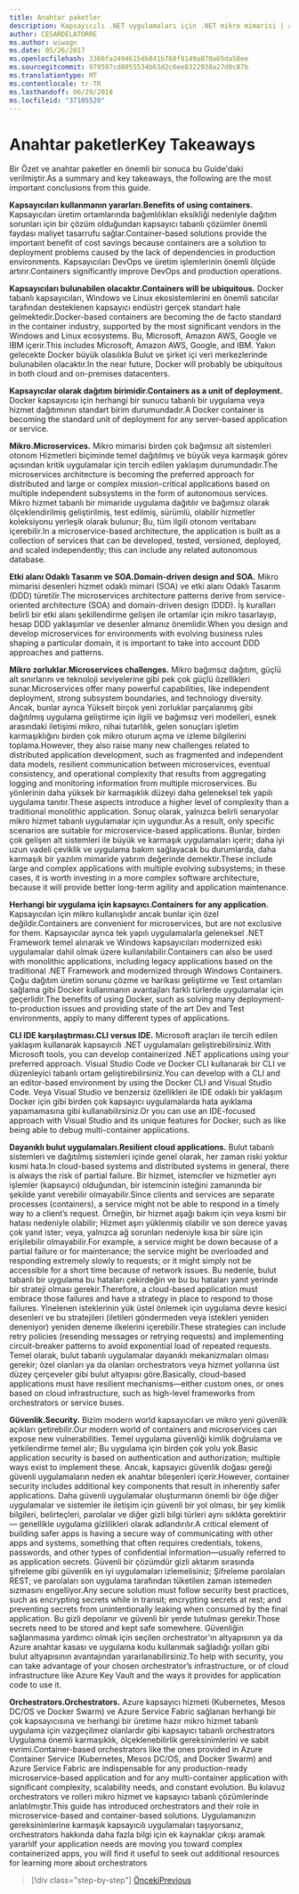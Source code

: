 ```yaml
---
title: Anahtar paketler
description: Kapsayıcılı .NET uygulamaları için .NET mikro mimarisi | anahtar paketler
author: CESARDELATORRE
ms.author: wiwagn
ms.date: 05/26/2017
ms.openlocfilehash: 3366fa2494615db841b768f9149a070a65da58ee
ms.sourcegitcommit: 979597cd8055534b63d2c6ee8322938a27d0c87b
ms.translationtype: MT
ms.contentlocale: tr-TR
ms.lasthandoff: 06/29/2018
ms.locfileid: "37105520"
---
```

# <a name="key-takeaways"></a><span data-ttu-id="5b90c-103">Anahtar paketler</span><span class="sxs-lookup"><span data-stu-id="5b90c-103">Key Takeaways</span></span>

<span data-ttu-id="5b90c-104">Bir Özet ve anahtar paketler en önemli bir sonuca bu Guide'daki verilmiştir.</span><span class="sxs-lookup"><span data-stu-id="5b90c-104">As a summary and key takeaways, the following are the most important conclusions from this guide.</span></span>

<span data-ttu-id="5b90c-105">**Kapsayıcıları kullanmanın yararları.**</span><span class="sxs-lookup"><span data-stu-id="5b90c-105">**Benefits of using containers.**</span></span> <span data-ttu-id="5b90c-106">Kapsayıcıları üretim ortamlarında bağımlılıkları eksikliği nedeniyle dağıtım sorunları için bir çözüm olduğundan kapsayıcı tabanlı çözümler önemli faydası maliyet tasarrufu sağlar.</span><span class="sxs-lookup"><span data-stu-id="5b90c-106">Container-based solutions provide the important benefit of cost savings because containers are a solution to deployment problems caused by the lack of dependencies in production environments.</span></span> <span data-ttu-id="5b90c-107">Kapsayıcıları DevOps ve üretim işlemlerinin önemli ölçüde artırır.</span><span class="sxs-lookup"><span data-stu-id="5b90c-107">Containers significantly improve DevOps and production operations.</span></span>

<span data-ttu-id="5b90c-108">**Kapsayıcıları bulunabilen olacaktır.**</span><span class="sxs-lookup"><span data-stu-id="5b90c-108">**Containers will be ubiquitous.**</span></span> <span data-ttu-id="5b90c-109">Docker tabanlı kapsayıcıları, Windows ve Linux ekosistemlerini en önemli satıcılar tarafından desteklenen kapsayıcı endüstri gerçek standart hale gelmektedir.</span><span class="sxs-lookup"><span data-stu-id="5b90c-109">Docker-based containers are becoming the de facto standard in the container industry, supported by the most significant vendors in the Windows and Linux ecosystems.</span></span> <span data-ttu-id="5b90c-110">Bu, Microsoft, Amazon AWS, Google ve IBM içerir.</span><span class="sxs-lookup"><span data-stu-id="5b90c-110">This includes Microsoft, Amazon AWS, Google, and IBM.</span></span> <span data-ttu-id="5b90c-111">Yakın gelecekte Docker büyük olasılıkla Bulut ve şirket içi veri merkezlerinde bulunabilen olacaktır.</span><span class="sxs-lookup"><span data-stu-id="5b90c-111">In the near future, Docker will probably be ubiquitous in both cloud and on-premises datacenters.</span></span>

<span data-ttu-id="5b90c-112">**Kapsayıcılar olarak dağıtım birimidir.**</span><span class="sxs-lookup"><span data-stu-id="5b90c-112">**Containers as a unit of deployment.**</span></span> <span data-ttu-id="5b90c-113">Docker kapsayıcısı için herhangi bir sunucu tabanlı bir uygulama veya hizmet dağıtımının standart birim durumundadır.</span><span class="sxs-lookup"><span data-stu-id="5b90c-113">A Docker container is becoming the standard unit of deployment for any server-based application or service.</span></span>

<span data-ttu-id="5b90c-114">**Mikro.**</span><span class="sxs-lookup"><span data-stu-id="5b90c-114">**Microservices.**</span></span> <span data-ttu-id="5b90c-115">Mikro mimarisi birden çok bağımsız alt sistemleri otonom Hizmetleri biçiminde temel dağıtılmış ve büyük veya karmaşık görev açısından kritik uygulamalar için tercih edilen yaklaşım durumundadır.</span><span class="sxs-lookup"><span data-stu-id="5b90c-115">The microservices architecture is becoming the preferred approach for distributed and large or complex mission-critical applications based on multiple independent subsystems in the form of autonomous services.</span></span> <span data-ttu-id="5b90c-116">Mikro hizmet tabanlı bir mimaride uygulama dağıtılır ve bağımsız olarak ölçeklendirilmiş geliştirilmiş, test edilmiş, sürümlü, olabilir hizmetler koleksiyonu yerleşik olarak bulunur; Bu, tüm ilgili otonom veritabanı içerebilir.</span><span class="sxs-lookup"><span data-stu-id="5b90c-116">In a microservice-based architecture, the application is built as a collection of services that can be developed, tested, versioned, deployed, and scaled independently; this can include any related autonomous database.</span></span>

<span data-ttu-id="5b90c-117">**Etki alanı Odaklı Tasarım ve SOA.**</span><span class="sxs-lookup"><span data-stu-id="5b90c-117">**Domain-driven design and SOA.**</span></span> <span data-ttu-id="5b90c-118">Mikro mimarisi desenleri hizmet odaklı mimari (SOA) ve etki alanı Odaklı Tasarım (DDD) türetilir.</span><span class="sxs-lookup"><span data-stu-id="5b90c-118">The microservices architecture patterns derive from service-oriented architecture (SOA) and domain-driven design (DDD).</span></span> <span data-ttu-id="5b90c-119">İş kuralları belirli bir etki alanı şekillendirme gelişen ile ortamlar için mikro tasarlayıp, hesap DDD yaklaşımlar ve desenler almanız önemlidir.</span><span class="sxs-lookup"><span data-stu-id="5b90c-119">When you design and develop microservices for environments with evolving business rules shaping a particular domain, it is important to take into account DDD approaches and patterns.</span></span>

<span data-ttu-id="5b90c-120">**Mikro zorluklar.**</span><span class="sxs-lookup"><span data-stu-id="5b90c-120">**Microservices challenges.**</span></span> <span data-ttu-id="5b90c-121">Mikro bağımsız dağıtım, güçlü alt sınırlarını ve teknoloji seviyelerine gibi pek çok güçlü özellikleri sunar.</span><span class="sxs-lookup"><span data-stu-id="5b90c-121">Microservices offer many powerful capabilities, like independent deployment, strong subsystem boundaries, and technology diversity.</span></span> <span data-ttu-id="5b90c-122">Ancak, bunlar ayrıca Yükselt birçok yeni zorluklar parçalanmış gibi dağıtılmış uygulama geliştirme için ilgili ve bağımsız veri modelleri, esnek arasındaki iletişimi mikro, nihai tutarlılık, gelen sonuçları işletim karmaşıklığını birden çok mikro oturum açma ve izleme bilgilerini toplama.</span><span class="sxs-lookup"><span data-stu-id="5b90c-122">However, they also raise many new challenges related to distributed application development, such as fragmented and independent data models, resilient communication between microservices, eventual consistency, and operational complexity that results from aggregating logging and monitoring information from multiple microservices.</span></span> <span data-ttu-id="5b90c-123">Bu yönlerinin daha yüksek bir karmaşıklık düzeyi daha geleneksel tek yapılı uygulama tanıtır.</span><span class="sxs-lookup"><span data-stu-id="5b90c-123">These aspects introduce a higher level of complexity than a traditional monolithic application.</span></span> <span data-ttu-id="5b90c-124">Sonuç olarak, yalnızca belirli senaryolar mikro hizmet tabanlı uygulamalar için uygundur.</span><span class="sxs-lookup"><span data-stu-id="5b90c-124">As a result, only specific scenarios are suitable for microservice-based applications.</span></span> <span data-ttu-id="5b90c-125">Bunlar, birden çok gelişen alt sistemleri ile büyük ve karmaşık uygulamaları içerir; daha iyi uzun vadeli çeviklik ve uygulama bakım sağlayacak bu durumlarda, daha karmaşık bir yazılım mimaride yatırım değerinde demektir.</span><span class="sxs-lookup"><span data-stu-id="5b90c-125">These include large and complex applications with multiple evolving subsystems; in these cases, it is worth investing in a more complex software architecture, because it will provide better long-term agility and application maintenance.</span></span>

<span data-ttu-id="5b90c-126">**Herhangi bir uygulama için kapsayıcı.**</span><span class="sxs-lookup"><span data-stu-id="5b90c-126">**Containers for any application.**</span></span> <span data-ttu-id="5b90c-127">Kapsayıcıları için mikro kullanışlıdır ancak bunlar için özel değildir.</span><span class="sxs-lookup"><span data-stu-id="5b90c-127">Containers are convenient for microservices, but are not exclusive for them.</span></span> <span data-ttu-id="5b90c-128">Kapsayıcılar ayrıca tek yapılı uygulamalarla geleneksel .NET Framework temel alınarak ve Windows kapsayıcıları modernized eski uygulamalar dahil olmak üzere kullanılabilir.</span><span class="sxs-lookup"><span data-stu-id="5b90c-128">Containers can also be used with monolithic applications, including legacy applications based on the traditional .NET Framework and modernized through Windows Containers.</span></span> <span data-ttu-id="5b90c-129">Çoğu dağıtım üretim sorunu çözme ve harikası geliştirme ve Test ortamları sağlama gibi Docker kullanmanın avantajları farklı türlerde uygulamalar için geçerlidir.</span><span class="sxs-lookup"><span data-stu-id="5b90c-129">The benefits of using Docker, such as solving many deployment-to-production issues and providing state of the art Dev and Test environments, apply to many different types of applications.</span></span>

<span data-ttu-id="5b90c-130">**CLI IDE karşılaştırması.**</span><span class="sxs-lookup"><span data-stu-id="5b90c-130">**CLI versus IDE.**</span></span> <span data-ttu-id="5b90c-131">Microsoft araçları ile tercih edilen yaklaşım kullanarak kapsayıcılı .NET uygulamaları geliştirebilirsiniz.</span><span class="sxs-lookup"><span data-stu-id="5b90c-131">With Microsoft tools, you can develop containerized .NET applications using your preferred approach.</span></span> <span data-ttu-id="5b90c-132">Visual Studio Code ve Docker CLI kullanarak bir CLI ve düzenleyici tabanlı ortam geliştirebilirsiniz.</span><span class="sxs-lookup"><span data-stu-id="5b90c-132">You can develop with a CLI and an editor-based environment by using the Docker CLI and Visual Studio Code.</span></span> <span data-ttu-id="5b90c-133">Veya Visual Studio ve benzersiz özellikleri ile IDE odaklı bir yaklaşım Docker için gibi birden çok kapsayıcı uygulamalarda hata ayıklama yapamamasına gibi kullanabilirsiniz.</span><span class="sxs-lookup"><span data-stu-id="5b90c-133">Or you can use an IDE-focused approach with Visual Studio and its unique features for Docker, such as like being able to debug multi-container applications.</span></span>

<span data-ttu-id="5b90c-134">**Dayanıklı bulut uygulamaları.**</span><span class="sxs-lookup"><span data-stu-id="5b90c-134">**Resilient cloud applications.**</span></span> <span data-ttu-id="5b90c-135">Bulut tabanlı sistemleri ve dağıtılmış sistemleri içinde genel olarak, her zaman riski yoktur kısmi hata.</span><span class="sxs-lookup"><span data-stu-id="5b90c-135">In cloud-based systems and distributed systems in general, there is always the risk of partial failure.</span></span> <span data-ttu-id="5b90c-136">Bir hizmet, istemciler ve hizmetler ayrı işlemler (kapsayıcı) olduğundan, bir istemcinin isteğini zamanında bir şekilde yanıt verebilir olmayabilir.</span><span class="sxs-lookup"><span data-stu-id="5b90c-136">Since clients and services are separate processes (containers), a service might not be able to respond in a timely way to a client’s request.</span></span> <span data-ttu-id="5b90c-137">Örneğin, bir hizmet aşağı bakım için veya kısmi bir hatası nedeniyle olabilir; Hizmet aşırı yüklenmiş olabilir ve son derece yavaş çok yanıt ister; veya, yalnızca ağ sorunları nedeniyle kısa bir süre için erişilebilir olmayabilir.</span><span class="sxs-lookup"><span data-stu-id="5b90c-137">For example, a service might be down because of a partial failure or for maintenance; the service might be overloaded and responding extremely slowly to requests; or it might simply not be accessible for a short time because of network issues.</span></span> <span data-ttu-id="5b90c-138">Bu nedenle, bulut tabanlı bir uygulama bu hataları çekirdeğin ve bu bu hataları yanıt yerinde bir strateji olması gerekir.</span><span class="sxs-lookup"><span data-stu-id="5b90c-138">Therefore, a cloud-based application must embrace those failures and have a strategy in place to respond to those failures.</span></span> <span data-ttu-id="5b90c-139">Yinelenen isteklerinin yük üstel önlemek için uygulama devre kesici desenleri ve bu stratejileri (iletileri göndermeden veya istekleri yeniden deneniyor) yeniden deneme ilkelerini içerebilir.</span><span class="sxs-lookup"><span data-stu-id="5b90c-139">These strategies can include retry policies (resending messages or retrying requests) and implementing circuit-breaker patterns to avoid exponential load of repeated requests.</span></span> <span data-ttu-id="5b90c-140">Temel olarak, bulut tabanlı uygulamalar dayanıklı mekanizmaları olması gerekir; özel olanları ya da olanları orchestrators veya hizmet yollarına üst düzey çerçeveler gibi bulut altyapısı göre.</span><span class="sxs-lookup"><span data-stu-id="5b90c-140">Basically, cloud-based applications must have resilient mechanisms—either custom ones, or ones based on cloud infrastructure, such as high-level frameworks from orchestrators or service buses.</span></span>

<span data-ttu-id="5b90c-141">**Güvenlik.**</span><span class="sxs-lookup"><span data-stu-id="5b90c-141">**Security.**</span></span> <span data-ttu-id="5b90c-142">Bizim modern world kapsayıcıları ve mikro yeni güvenlik açıkları getirebilir.</span><span class="sxs-lookup"><span data-stu-id="5b90c-142">Our modern world of containers and microservices can expose new vulnerabilities.</span></span> <span data-ttu-id="5b90c-143">Temel uygulama güvenliği kimlik doğrulama ve yetkilendirme temel alır; Bu uygulama için birden çok yolu yok.</span><span class="sxs-lookup"><span data-stu-id="5b90c-143">Basic application security is based on authentication and authorization; multiple ways exist to implement these.</span></span> <span data-ttu-id="5b90c-144">Ancak, kapsayıcı güvenlik doğası gereği güvenli uygulamaların neden ek anahtar bileşenleri içerir.</span><span class="sxs-lookup"><span data-stu-id="5b90c-144">However, container security includes additional key components that result in inherently safer applications.</span></span> <span data-ttu-id="5b90c-145">Daha güvenli uygulamalar oluşturmanın önemli bir öğe diğer uygulamalar ve sistemler ile iletişim için güvenli bir yol olması, bir şey kimlik bilgileri, belirteçleri, parolalar ve diğer gizli bilgi türleri aynı sıklıkta gerektirir — genellikle uygulama gizlilikleri olarak adlandırılır.</span><span class="sxs-lookup"><span data-stu-id="5b90c-145">A critical element of building safer apps is having a secure way of communicating with other apps and systems, something that often requires credentials, tokens, passwords, and other types of confidential information—usually referred to as application secrets.</span></span> <span data-ttu-id="5b90c-146">Güvenli bir çözümdür gizli aktarım sırasında şifreleme gibi güvenlik en iyi uygulamaları izlemelisiniz; Şifreleme parolaları REST; ve parolaları son uygulama tarafından tüketilen zaman istemeden sızmasını engelliyor.</span><span class="sxs-lookup"><span data-stu-id="5b90c-146">Any secure solution must follow security best practices, such as encrypting secrets while in transit; encrypting secrets at rest; and preventing secrets from unintentionally leaking when consumed by the final application.</span></span> <span data-ttu-id="5b90c-147">Bu gizli depolanır ve güvenli bir yerde tutulması gerekir.</span><span class="sxs-lookup"><span data-stu-id="5b90c-147">Those secrets need to be stored and kept safe somewhere.</span></span> <span data-ttu-id="5b90c-148">Güvenliğin sağlanmasına yardımcı olmak için seçilen orchestrator'ın altyapısının ya da Azure anahtar kasası ve uygulama kodu kullanmak sağladığı yolları gibi bulut altyapısının avantajından yararlanabilirsiniz.</span><span class="sxs-lookup"><span data-stu-id="5b90c-148">To help with security, you can take advantage of your chosen orchestrator’s infrastructure, or of cloud infrastructure like Azure Key Vault and the ways it provides for application code to use it.</span></span>

<span data-ttu-id="5b90c-149">**Orchestrators.**</span><span class="sxs-lookup"><span data-stu-id="5b90c-149">**Orchestrators.**</span></span> <span data-ttu-id="5b90c-150">Azure kapsayıcı hizmeti (Kubernetes, Mesos DC/OS ve Docker Swarm) ve Azure Service Fabric sağlanan herhangi bir çok kapsayıcısına ve herhangi bir üretime hazır mikro hizmet tabanlı uygulama için vazgeçilmez olanlardır gibi kapsayıcı tabanlı orchestrators Uygulama önemli karmaşıklık, ölçeklenebilirlik gereksinimlerini ve sabit evrimi.</span><span class="sxs-lookup"><span data-stu-id="5b90c-150">Container-based orchestrators like the ones provided in Azure Container Service (Kubernetes, Mesos DC/OS, and Docker Swarm) and Azure Service Fabric are indispensable for any production-ready microservice-based application and for any multi-container application with significant complexity, scalability needs, and constant evolution.</span></span> <span data-ttu-id="5b90c-151">Bu kılavuz orchestrators ve rolleri mikro hizmet ve kapsayıcı tabanlı çözümlerinde anlatılmıştır.</span><span class="sxs-lookup"><span data-stu-id="5b90c-151">This guide has introduced orchestrators and their role in microservice-based and container-based solutions.</span></span> <span data-ttu-id="5b90c-152">Uygulamanızın gereksinimlerine karmaşık kapsayıcılı uygulamaları taşıyorsanız, orchestrators hakkında daha fazla bilgi için ek kaynaklar çıkışı aramak yararlı</span><span class="sxs-lookup"><span data-stu-id="5b90c-152">If your application needs are moving you toward complex containerized apps, you will find it useful to seek out additional resources for learning more about orchestrators</span></span>

>[!div class="step-by-step"]
[<span data-ttu-id="5b90c-153">Önceki</span><span class="sxs-lookup"><span data-stu-id="5b90c-153">Previous</span></span>](secure-net-microservices-web-applications/azure-key-vault-protects-secrets.md)
